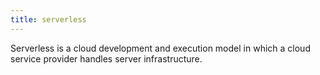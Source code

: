```yaml
---
title: serverless
---
```

Serverless is a cloud development and execution model in which a cloud service provider handles server infrastructure.